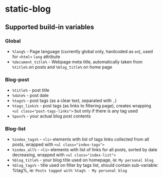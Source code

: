 # static-blog

## Supported build-in variables

### Global

- `%lang%` - Page language (currently global only, hardcoded as `en`), used for `<html>` `lang` attribute
- `%document_title%` - Webpage meta title, automatically taken from `%title%` on posts and `%blog_title%` on home page

### Blog-post

- `%title%` - post title
- `%date%` - post date
- `%tags%` - post tags (as a clear text, separated with `,`)
- `%tags_links%` - post tags (as links to filtering page), creates wrapping `<ul class="post-tags-links">` but only if
                   there is any tag used
- `%post%` - your actual blog post contents

### Blog-list

- `%index_tags%` - `<li>` elements with list of tags links collected from all posts, wrapped with
                   `<ul class="index-tags">`
- `%index_all%` - `<li>` elements with list of links for all posts, sorted by date decreasing, wrapped with
                   `<ul class="index-list">`
- `%blog_title%` - your blog title used on homepage, ie: `My personal blog`
- `%blog_tags%` - title used on filter by tags list, should contain sub-variable: %tag%, ie:
                  `Posts tagged with %tag% - My personal blog` 
